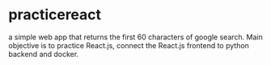 # practicereact
a simple web app that returns the first 60 characters of google search. Main objective is to practice React.js, connect the React.js frontend to python backend and docker.
